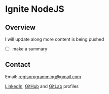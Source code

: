 # Ignite NodeJS

## Overview
I will update along more content is being pushed

- [ ] make a summary

## Contact
Email: regisprogramming@gmail.com

[LinkedIn](https://www.linkedin.com/in/regissfaria/), [GitHub](https://github.com/regisfaria) and [GitLab](https://gitlab.com/regisfaria) profiles
